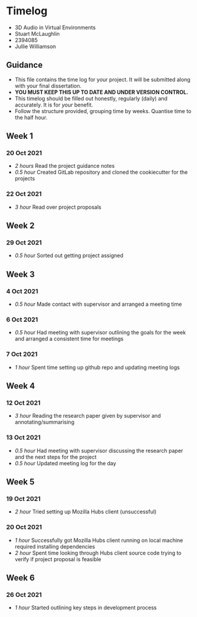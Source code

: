 # Timelog

* 3D Audio in Virtual Environments
* Stuart McLaughlin
* 2394085
* Jullie Williamson

## Guidance

* This file contains the time log for your project. It will be submitted along with your final dissertation.
* **YOU MUST KEEP THIS UP TO DATE AND UNDER VERSION CONTROL.**
* This timelog should be filled out honestly, regularly (daily) and accurately. It is for *your* benefit.
* Follow the structure provided, grouping time by weeks.  Quantise time to the half hour.

## Week 1

### 20 Oct 2021

* *2 hours* Read the project guidance notes
* *0.5 hour* Created GitLab repository and cloned the cookiecutter for the projects

### 22 Oct 2021
* *3 hour* Read over project proposals

## Week 2

### 29 Oct 2021

* *0.5 hour* Sorted out getting project assigned

## Week 3

### 4 Oct 2021
* *0.5 hour* Made contact with supervisor and arranged a meeting time

### 6 Oct 2021
* *0.5 hour* Had meeting with supervisor outlining the goals for the week and arranged a consistent time for meetings

### 7 Oct 2021
* *1 hour* Spent time setting up github repo and updating meeting logs

## Week 4

### 12 Oct 2021
* *3 hour* Reading the research paper given by supervisor and annotating/summarising

### 13 Oct 2021
* *0.5 hour* Had meeting with supervisor discussing the research paper and the next steps for the project
* *0.5 hour* Updated meeting log for the day

## Week 5

### 19 Oct 2021
* *2 hour* Tried setting up Mozilla Hubs client (unsuccessful)

### 20 Oct 2021 
* *1 hour* Successfully got Mozilla Hubs client running on local machine required installing dependencies
* *2 hour* Spent time looking through Hubs client source code trying to verify if project proposal is feasible

## Week 6

### 26 Oct 2021
* *1 hour* Started outlining key steps in development process


